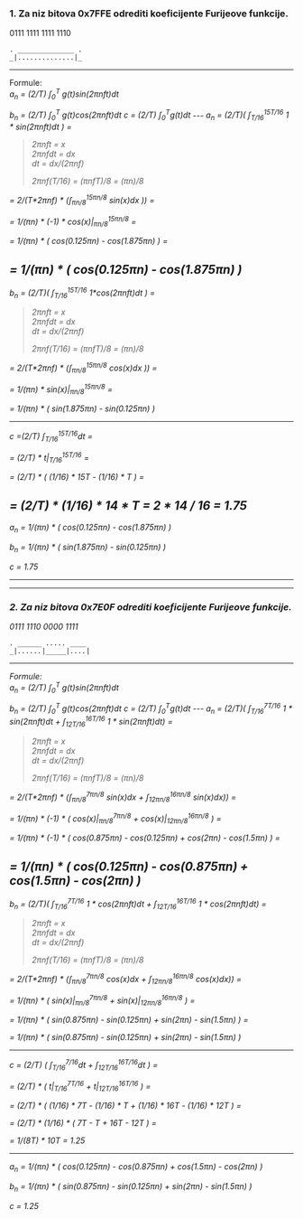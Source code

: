 ### 1. Za niz bitova 0x7FFE odrediti koeficijente Furijeove funkcije.

0111 1111 1111 1110

```
. ______________ .
_|..............|_ 

```

---
Formule:  
<var>
    a<sub>n</sub> = (2/T) &int;<sub>0</sub><sup>T</sup> g(t)sin(2&pi;nft)dt
</var>

<var>
    b<sub>n</sub> = (2/T) &int;<sub>0</sub><sup>T</sup> g(t)cos(2&pi;nft)dt
</var>

<var>
    c = (2/T) &int;<sub>0</sub><sup>T</sup>g(t)dt
</var>
---
<var>
a<sub>n</sub> =
(2/T)( &int;<sub>T/16</sub><sup>15T/16</sup> 1 * sin(2&pi;nft)dt ) =

> 2&pi;nft = x  
> 2&pi;nfdt = dx  
> dt = dx/(2&pi;nf)  
> 
> 2&pi;nf(T/16) = (&pi;nfT)/8 = (&pi;n)/8

= 2/(T*2&pi;nf) * (&int;<sub>&pi;n/8</sub><sup>15&pi;n/8</sup> sin(x)dx )) =

= 1/(&pi;n) * (-1) * cos(x)|<sub>&pi;n/8</sub><sup>15&pi;n/8</sup> =

= 1/(&pi;n) *  ( cos(0.125&pi;n) - cos(1.875&pi;n) ) = 

= 1/(&pi;n) * ( cos(0.125&pi;n) - cos(1.875&pi;n) ) 
</var>
---

<var>
b<sub>n</sub> =
(2/T)( &int;<sub>T/16</sub><sup>15T/16</sup> 1*cos(2&pi;nft)dt ) =

> 2&pi;nft = x  
> 2&pi;nfdt = dx  
> dt = dx/(2&pi;nf)  
> 
> 2&pi;nf(T/16) = (&pi;nfT)/8 = (&pi;n)/8

= 2/(T*2&pi;nf) * (&int;<sub>&pi;n/8</sub><sup>15&pi;n/8</sup> cos(x)dx )) =

= 1/(&pi;n) * sin(x)|<sub>&pi;n/8</sub><sup>15&pi;n/8</sup> =

= 1/(&pi;n) * ( sin(1.875&pi;n) - sin(0.125&pi;n) )
</var>

---
<var>
c =(2/T) &int;<sub>T/16</sub><sup>15T/16</sup>dt =

= (2/T) * t|<sub>T/16</sub><sup>15T/16</sup> =

= (2/T) * ( (1/16) * 15T - (1/16) * T ) =

= (2/T) * (1/16) * 14 * T = 2 * 14 / 16 = 1.75
</var>
---

<var>
a<sub>n</sub> = 1/(&pi;n) * ( cos(0.125&pi;n) - cos(1.875&pi;n) ) 

b<sub>n</sub> = 1/(&pi;n) * ( sin(1.875&pi;n) - sin(0.125&pi;n) )

c = 1.75
</var>

---

---

### 2. Za niz bitova 0x7E0F odrediti koeficijente Furijeove funkcije.

0111 1110 0000 1111

```
. ______ ..... ____
_|......|_____|....|
```

---
Formule:  
<var>
    a<sub>n</sub> = (2/T) &int;<sub>0</sub><sup>T</sup> g(t)sin(2&pi;nft)dt
</var>

<var>
    b<sub>n</sub> = (2/T) &int;<sub>0</sub><sup>T</sup> g(t)cos(2&pi;nft)dt
</var>

<var>
    c = (2/T) &int;<sub>0</sub><sup>T</sup>g(t)dt
</var>
---
<var>
a<sub>n</sub> =
(2/T)( &int;<sub>T/16</sub><sup>7T/16</sup> 1 * sin(2&pi;nft)dt + &int;<sub>12T/16</sub><sup>16T/16</sup> 1 * sin(2&pi;nft)dt) =

> 2&pi;nft = x  
> 2&pi;nfdt = dx  
> dt = dx/(2&pi;nf)  
> 
> 2&pi;nf(T/16) = (&pi;nfT)/8 = (&pi;n)/8

= 2/(T*2&pi;nf) * (&int;<sub>&pi;n/8</sub><sup>7&pi;n/8</sup> sin(x)dx + &int;<sub>12&pi;n/8</sub><sup>16&pi;n/8</sup> sin(x)dx)) =

= 1/(&pi;n) * (-1) * ( cos(x)|<sub>&pi;n/8</sub><sup>7&pi;n/8</sup> + cos(x)|<sub>12&pi;n/8</sub><sup>16&pi;n/8</sup> ) =

= 1/(&pi;n) * (-1) * ( cos(0.875&pi;n) - cos(0.125&pi;n) + cos(2&pi;n) - cos(1.5&pi;n) ) = 

= 1/(&pi;n) * ( cos(0.125&pi;n) - cos(0.875&pi;n) + cos(1.5&pi;n) - cos(2&pi;n) ) 
</var>
---

<var>
<var>
b<sub>n</sub> =
(2/T)( &int;<sub>T/16</sub><sup>7T/16</sup> 1 * cos(2&pi;nft)dt + &int;<sub>12T/16</sub><sup>16T/16</sup> 1 * cos(2&pi;nft)dt) =

> 2&pi;nft = x  
> 2&pi;nfdt = dx  
> dt = dx/(2&pi;nf)  
> 
> 2&pi;nf(T/16) = (&pi;nfT)/8 = (&pi;n)/8

= 2/(T*2&pi;nf) * (&int;<sub>&pi;n/8</sub><sup>7&pi;n/8</sup> cos(x)dx + &int;<sub>12&pi;n/8</sub><sup>16&pi;n/8</sup> cos(x)dx)) =

= 1/(&pi;n) * ( sin(x)|<sub>&pi;n/8</sub><sup>7&pi;n/8</sup> + sin(x)|<sub>12&pi;n/8</sub><sup>16&pi;n/8</sup> ) =

= 1/(&pi;n) * ( sin(0.875&pi;n) - sin(0.125&pi;n) + sin(2&pi;n) - sin(1.5&pi;n) ) = 

= 1/(&pi;n) * ( sin(0.875&pi;n) - sin(0.125&pi;n) + sin(2&pi;n) - sin(1.5&pi;n) ) 
</var>

---
<var>
c = (2/T) ( &int;<sub>T/16</sub><sup>7/16</sup>dt + &int;<sub>12T/16</sub><sup>16T/16</sup>dt ) =

= (2/T) * ( t|<sub>T/16</sub><sup>7T/16</sup> + t|<sub>12T/16</sub><sup>16T/16</sup> ) =

= (2/T) * ( (1/16) * 7T - (1/16) * T + (1/16) * 16T - (1/16) * 12T ) =

= (2/T) * (1/16) * ( 7T - T + 16T - 12T ) =

= 1/(8T) * 10T = 1.25

</var>

---

<var>
a<sub>n</sub> = 1/(&pi;n) * ( cos(0.125&pi;n) - cos(0.875&pi;n) + cos(1.5&pi;n) - cos(2&pi;n) )

b<sub>n</sub> =  1/(&pi;n) * ( sin(0.875&pi;n) - sin(0.125&pi;n) + sin(2&pi;n) - sin(1.5&pi;n) )

c = 1.25
</var>